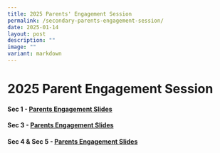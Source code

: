 ```yaml
---
title: 2025 Parents' Engagement Session
permalink: /secondary-parents-engagement-session/
date: 2025-01-14
layout: post
description: ""
image: ""
variant: markdown
---
```

2025 Parent Engagement Session
=========================


#### Sec 1 - [Parents Engagement Slides](/files/2025_Sec_1_Parents__Engagement_Session_Main_Final.pdf)

#### Sec 3 - [Parents Engagement Slides](/files/2025_Sec_3_Parents_Engagement_Slides_school_website_.pdf)

#### Sec 4 & Sec 5 - [Parents Engagement Slides](/files/2025_Sec_4_5_Parents_Engagement_Slides_Website.pdf)



